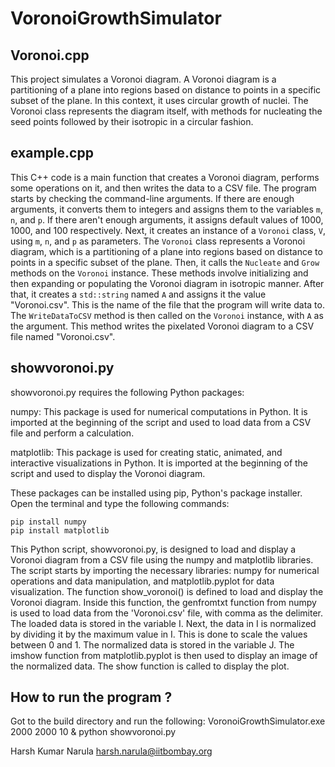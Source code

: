 # VoronoiGrowthSimulator

## Voronoi.cpp

This project simulates a Voronoi diagram. A Voronoi diagram is a partitioning of a plane into regions based on distance to points in a specific subset of the plane. In this context, it uses circular growth of nuclei. The Voronoi class represents the diagram itself, with methods for nucleating the seed points followed by their isotropic in a circular fashion.

## example.cpp

This C++ code is a main function that creates a Voronoi diagram, performs some operations on it, and then writes the data to a CSV file. The program starts by checking the command-line arguments. If there are enough arguments, it converts them to integers and assigns them to the variables `m`, `n`, and `p`. If there aren't enough arguments, it assigns default values of 1000, 1000, and 100 respectively. Next, it creates an instance of a `Voronoi` class, `V`, using `m`, `n`, and `p` as parameters. The `Voronoi` class represents a Voronoi diagram, which is a partitioning of a plane into regions based on distance to points in a specific subset of the plane. Then, it calls the `Nucleate` and `Grow` methods on the `Voronoi` instance. These methods involve initializing and then expanding or populating the Voronoi diagram in isotropic manner. After that, it creates a `std::string` named `A` and assigns it the value "Voronoi.csv". This is the name of the file that the program will write data to. The `WriteDataToCSV` method is then called on the `Voronoi` instance, with `A` as the argument. This method writes the pixelated Voronoi diagram to a CSV file named "Voronoi.csv".

## showvoronoi.py


showvoronoi.py requires the following Python packages:

numpy: This package is used for numerical computations in Python. It is imported at the beginning of the script and used to load data from a CSV file and perform a calculation.

matplotlib: This package is used for creating static, animated, and interactive visualizations in Python. It is imported at the beginning of the script and used to display the Voronoi diagram.

These packages can be installed using pip, Python's package installer. Open the terminal and type the following commands:

```
pip install numpy
pip install matplotlib
```

This Python script, showvoronoi.py, is designed to load and display a Voronoi diagram from a CSV file using the numpy and matplotlib libraries. The script starts by importing the necessary libraries: numpy for numerical operations and data manipulation, and matplotlib.pyplot for data visualization. The function show_voronoi() is defined to load and display the Voronoi diagram. Inside this function, the genfromtxt function from numpy is used to load data from the 'Voronoi.csv' file, with comma as the delimiter. The loaded data is stored in the variable I. Next, the data in I is normalized by dividing it by the maximum value in I. This is done to scale the values between 0 and 1. The normalized data is stored in the variable J. The imshow function from matplotlib.pyplot is then used to display an image of the normalized data. The show function is called to display the plot.

## How to run the program ?

Got to the build directory and run the following:
VoronoiGrowthSimulator.exe 2000 2000 10 & python showvoronoi.py

Harsh Kumar Narula
<harsh.narula@iitbombay.org>
